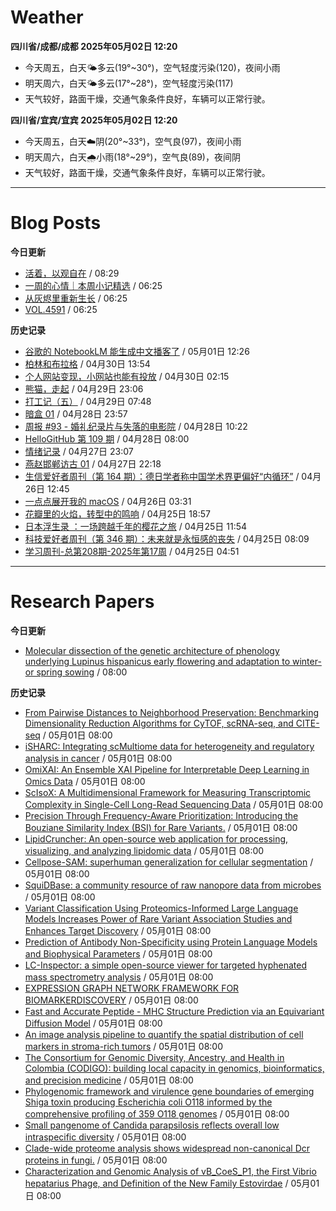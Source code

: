 # Weather
<!--qweather:start-->
**四川省/成都/成都 2025年05月02日 12:20**
- 今天周五，白天🌤️多云(19°~30°)，空气轻度污染(120)，夜间小雨
- 明天周六，白天🌤️多云(17°~28°)，空气轻度污染(117)
- 天气较好，路面干燥，交通气象条件良好，车辆可以正常行驶。

**四川省/宜宾/宜宾 2025年05月02日 12:20**
- 今天周五，白天☁️阴(20°~33°)，空气良(97)，夜间小雨
- 明天周六，白天🌧️小雨(18°~29°)，空气良(89)，夜间阴
- 天气较好，路面干燥，交通气象条件良好，车辆可以正常行驶。
<!--qweather:end-->
---
# Blog Posts
<!--rss-blogs:start-->
**今日更新**
- [活着，以观自在](https://www.xiangshitan.com/post/3400.html) / 08:29
- [一周的心情｜本周小记精选](http://m.wufazhuce.com/question/4357) / 06:25
- [从灰烬里重新生长](http://m.wufazhuce.com/article/6780) / 06:25
- [VOL.4591](http://m.wufazhuce.com/one/4742) / 06:25

**历史记录**
- [谷歌的 NotebookLM 能生成中文播客了](http://www.ruanyifeng.com/blog/2025/05/notebooklm.html) / 05月01日 12:26
- [柏林和布拉格](https://www.skyue.com/25043013.html) / 04月30日 13:54
- [个人网站变现，小网站也能有投放](https://blog.ops-coffee.cn/r/side-hustle-personal-website-advertising-success.html) / 04月30日 02:15
- [熊猫，走起](https://www.xiangshitan.com/post/3399.html) / 04月29日 23:06
- [打工记（五）](https://yukieyun.net/roam/gravedigger-of-capitalism-05/) / 04月29日 07:48
- [暗盒 01](https://ameow.xyz/archives/film-roll-01) / 04月28日 23:57
- [周报 #93 - 婚礼纪录片与失落的电影院](https://www.pseudoyu.com/posts/weekly_review_93) / 04月28日 10:22
- [HelloGitHub 第 109 期](https://hellogithub.com/periodical/volume/109) / 04月28日 08:00
- [情绪记录](https://www.skyue.com/25042723.html) / 04月27日 23:07
- [燕赵邯郸访古 01](https://blog.pursuitus.com/yan-zhao-handan-visits-01.html) / 04月27日 22:18
- [生信爱好者周刊（第 164 期）：德日学者称中国学术界更偏好“内循环”](https://openbiox.github.io/weekly/issue-164/) / 04月26日 12:45
- [一点点展开我的 macOS](https://anotherdayu.com/2025/6733/) / 04月26日 03:31
- [花瓣里的火焰，转型中的鸣响](https://justgoidea.com/flames-in-petals-sounds-of-transformation/) / 04月25日 18:57
- [日本浮生录 ：一场跨越千年的樱花之旅](https://song.al/sakura) / 04月25日 11:54
- [科技爱好者周刊（第 346 期）：未来就是永恒感的丧失](http://www.ruanyifeng.com/blog/2025/04/weekly-issue-346.html) / 04月25日 08:09
- [学习周刊-总第208期-2025年第17周](https://wiki.eryajf.net/pages/f8507e/) / 04月25日 04:51
<!--rss-blogs:end-->
---
# Research Papers
<!--rss-papers:start-->
**今日更新**
- [Molecular dissection of the genetic architecture of phenology underlying Lupinus hispanicus early flowering and adaptation to winter- or spring sowing](https://www.nature.com/articles/s41598-025-00096-1) / 08:00

**历史记录**
- [From Pairwise Distances to Neighborhood Preservation: Benchmarking Dimensionality Reduction Algorithms for CyTOF, scRNA-seq, and CITE-seq](https://www.biorxiv.org/content/10.1101/2025.04.28.651069v1?rss=1) / 05月01日 08:00
- [iSHARC: Integrating scMultiome data for heterogeneity and regulatory analysis in cancer](https://www.biorxiv.org/content/10.1101/2025.04.28.651068v1?rss=1) / 05月01日 08:00
- [OmiXAI: An Ensemble XAI Pipeline for Interpretable Deep Learning in Omics Data](https://www.biorxiv.org/content/10.1101/2025.04.28.651097v1?rss=1) / 05月01日 08:00
- [ScIsoX: A Multidimensional Framework for Measuring Transcriptomic Complexity in Single-Cell Long-Read Sequencing Data](https://www.biorxiv.org/content/10.1101/2025.04.28.650897v1?rss=1) / 05月01日 08:00
- [Precision Through Frequency-Aware Prioritization: Introducing the Bouziane Similarity Index (BSI) for Rare Variants.](https://www.biorxiv.org/content/10.1101/2025.04.28.651048v1?rss=1) / 05月01日 08:00
- [LipidCruncher: An open-source web application for processing, visualizing, and analyzing lipidomic data](https://www.biorxiv.org/content/10.1101/2025.04.28.650893v1?rss=1) / 05月01日 08:00
- [Cellpose-SAM: superhuman generalization for cellular segmentation](https://www.biorxiv.org/content/10.1101/2025.04.28.651001v1?rss=1) / 05月01日 08:00
- [SquiDBase: a community resource of raw nanopore data from microbes](https://www.biorxiv.org/content/10.1101/2025.04.28.650941v1?rss=1) / 05月01日 08:00
- [Variant Classification Using Proteomics-Informed Large Language Models Increases Power of Rare Variant Association Studies and Enhances Target Discovery](https://www.biorxiv.org/content/10.1101/2025.04.28.650692v1?rss=1) / 05月01日 08:00
- [Prediction of Antibody Non-Specificity using Protein Language Models and Biophysical Parameters](https://www.biorxiv.org/content/10.1101/2025.04.28.650927v1?rss=1) / 05月01日 08:00
- [LC-Inspector: a simple open-source viewer for targeted hyphenated mass spectrometry analysis](https://www.biorxiv.org/content/10.1101/2025.04.28.650946v1?rss=1) / 05月01日 08:00
- [EXPRESSION GRAPH NETWORK FRAMEWORK FOR BIOMARKERDISCOVERY](https://www.biorxiv.org/content/10.1101/2025.04.28.651033v1?rss=1) / 05月01日 08:00
- [Fast and Accurate Peptide - MHC Structure Prediction via an Equivariant Diffusion Model](https://www.biorxiv.org/content/10.1101/2025.04.28.650973v1?rss=1) / 05月01日 08:00
- [An image analysis pipeline to quantify the spatial distribution of cell markers in stroma-rich tumors](https://www.biorxiv.org/content/10.1101/2025.04.28.650414v1?rss=1) / 05月01日 08:00
- [The Consortium for Genomic Diversity, Ancestry, and Health in Colombia (CODIGO): building local capacity in genomics, bioinformatics, and precision medicine](https://www.biorxiv.org/content/10.1101/2025.04.28.651081v1?rss=1) / 05月01日 08:00
- [Phylogenomic framework and virulence gene boundaries of emerging Shiga toxin producing Escherichia coli O118 informed by the comprehensive profiling of 359 O118 genomes](https://www.biorxiv.org/content/10.1101/2025.04.29.651274v1?rss=1) / 05月01日 08:00
- [Small pangenome of Candida parapsilosis reflects overall low intraspecific diversity](https://www.biorxiv.org/content/10.1101/2025.04.30.651475v1?rss=1) / 05月01日 08:00
- [Clade-wide proteome analysis shows widespread non-canonical Dcr proteins in fungi.](https://www.biorxiv.org/content/10.1101/2025.04.28.651110v1?rss=1) / 05月01日 08:00
- [Characterization and Genomic Analysis of vB_CoeS_P1, the First Vibrio hepatarius Phage, and Definition of the New Family Estovirdae](https://www.biorxiv.org/content/10.1101/2025.04.29.651204v1?rss=1) / 05月01日 08:00
<!--rss-papers:end-->
